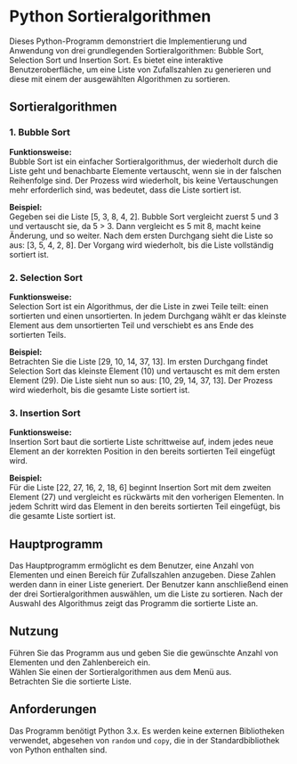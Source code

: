 # Python Sortieralgorithmen

Dieses Python-Programm demonstriert die Implementierung und Anwendung von drei grundlegenden Sortieralgorithmen: Bubble Sort, Selection Sort und Insertion Sort. Es bietet eine interaktive Benutzeroberfläche, um eine Liste von Zufallszahlen zu generieren und diese mit einem der ausgewählten Algorithmen zu sortieren.

## Sortieralgorithmen

### 1. Bubble Sort
**Funktionsweise:**  
Bubble Sort ist ein einfacher Sortieralgorithmus, der wiederholt durch die Liste geht und benachbarte Elemente vertauscht, wenn sie in der falschen Reihenfolge sind. Der Prozess wird wiederholt, bis keine Vertauschungen mehr erforderlich sind, was bedeutet, dass die Liste sortiert ist.

**Beispiel:**  
Gegeben sei die Liste [5, 3, 8, 4, 2]. Bubble Sort vergleicht zuerst 5 und 3 und vertauscht sie, da 5 > 3. Dann vergleicht es 5 mit 8, macht keine Änderung, und so weiter. Nach dem ersten Durchgang sieht die Liste so aus: [3, 5, 4, 2, 8]. Der Vorgang wird wiederholt, bis die Liste vollständig sortiert ist.

### 2. Selection Sort
**Funktionsweise:**  
Selection Sort ist ein Algorithmus, der die Liste in zwei Teile teilt: einen sortierten und einen unsortierten. In jedem Durchgang wählt er das kleinste Element aus dem unsortierten Teil und verschiebt es ans Ende des sortierten Teils.

**Beispiel:**  
Betrachten Sie die Liste [29, 10, 14, 37, 13]. Im ersten Durchgang findet Selection Sort das kleinste Element (10) und vertauscht es mit dem ersten Element (29). Die Liste sieht nun so aus: [10, 29, 14, 37, 13]. Der Prozess wird wiederholt, bis die gesamte Liste sortiert ist.

### 3. Insertion Sort
**Funktionsweise:**  
Insertion Sort baut die sortierte Liste schrittweise auf, indem jedes neue Element an der korrekten Position in den bereits sortierten Teil eingefügt wird.

**Beispiel:**  
Für die Liste [22, 27, 16, 2, 18, 6] beginnt Insertion Sort mit dem zweiten Element (27) und vergleicht es rückwärts mit den vorherigen Elementen. In jedem Schritt wird das Element in den bereits sortierten Teil eingefügt, bis die gesamte Liste sortiert ist.

## Hauptprogramm
Das Hauptprogramm ermöglicht es dem Benutzer, eine Anzahl von Elementen und einen Bereich für Zufallszahlen anzugeben. Diese Zahlen werden dann in einer Liste generiert. Der Benutzer kann anschließend einen der drei Sortieralgorithmen auswählen, um die Liste zu sortieren. Nach der Auswahl des Algorithmus zeigt das Programm die sortierte Liste an.

## Nutzung
Führen Sie das Programm aus und geben Sie die gewünschte Anzahl von Elementen und den Zahlenbereich ein.  
Wählen Sie einen der Sortieralgorithmen aus dem Menü aus.  
Betrachten Sie die sortierte Liste.

## Anforderungen
Das Programm benötigt Python 3.x. Es werden keine externen Bibliotheken verwendet, abgesehen von `random` und `copy`, die in der Standardbibliothek von Python enthalten sind.
